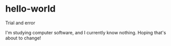 # hello-world
Trial and error

I'm studying computer software, and I currently know nothing. Hoping that's about to change!
